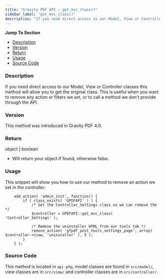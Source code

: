 ```yaml
---
title: "Gravity PDF API – get_mvc_class()"
sidebar_label: "get_mvc_class()"
description: "If you need direct access to our Model, View or Controller classes this method will allow you to get the original class."
---
```


**Jump To Section**

-   [Description](#description)
-   [Version](#version)
-   [Return](#return)
-   [Usage](#usage)
-   [Source Code](#source-code)

### Description 

If you need direct access to our Model, View or Controller classes this method will allow you to get the original class. This is useful when you want to remove any action or filters we set, or to call a method we don't provide through the API.

### Version 

This method was introduced in Gravity PDF 4.0.

### Return 

object \| boolean
* Will return your object if found, otherwise false.

### Usage 

This snippet will show you how to use our method to remove an action we set in the controller:

```
    add_action( 'admin_init', function() {
        if ( class_exists( 'GPDFAPI' ) ) {
            /* Get the Controller_Settings class so we can remove the  */
            $controller = GPDFAPI::get_mvc_class( 'Controller_Settings' );

            /* Remove the uninstaller HTML from our tools tab */
            remove_action( 'gfpdf_post_tools_settings_page', array( $controller->view, 'uninstaller' ), 5 );
        }
    } );
```

### Source Code 

This method is located in `api.php`, model classes are found in `src/model/`, view classes are in `src/view/` and controller classes are in `src/controller/`.
